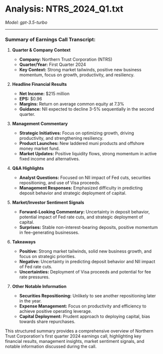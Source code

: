 # Analysis: NTRS_2024_Q1.txt

*Model: gpt-3.5-turbo*

---

### Summary of Earnings Call Transcript:

1. **Quarter & Company Context**
   - **Company:** Northern Trust Corporation (NTRS)
   - **Quarter/Year:** First Quarter 2024
   - **Key Context:** Strong market tailwinds, positive new business momentum, focus on growth, productivity, and resiliency.

2. **Headline Financial Results**
   - **Net Income:** $215 million
   - **EPS:** $0.96
   - **Margins:** Return on average common equity at 7.3%
   - **Guidance:** NII expected to decline 3-5% sequentially in the second quarter.

3. **Management Commentary**
   - **Strategic Initiatives:** Focus on optimizing growth, driving productivity, and strengthening resiliency.
   - **Product Launches:** New laddered muni products and offshore money market fund.
   - **Market Updates:** Positive liquidity flows, strong momentum in active fixed income and alternatives.

4. **Q&A Highlights**
   - **Analyst Questions:** Focused on NII impact of Fed cuts, securities repositioning, and use of Visa proceeds.
   - **Management Responses:** Emphasized difficulty in predicting deposit behavior and strategic deployment of capital.

5. **Market/Investor Sentiment Signals**
   - **Forward-Looking Commentary:** Uncertainty in deposit behavior, potential impact of Fed rate cuts, and strategic deployment of capital.
   - **Surprises:** Stable non-interest-bearing deposits, positive momentum in fee-generating businesses.

6. **Takeaways**
   - **Positive:** Strong market tailwinds, solid new business growth, and focus on strategic priorities.
   - **Negative:** Uncertainty in predicting deposit behavior and NII impact of Fed rate cuts.
   - **Uncertainties:** Deployment of Visa proceeds and potential for fee rate pressures.

7. **Other Notable Information**
   - **Securities Repositioning:** Unlikely to see another repositioning later in the year.
   - **Expense Management:** Focus on productivity and efficiency to achieve positive operating leverage.
   - **Capital Deployment:** Prudent approach to deploying capital, bias towards share repurchases.

This structured summary provides a comprehensive overview of Northern Trust Corporation's first quarter 2024 earnings call, highlighting key financial results, management insights, market sentiment signals, and notable information discussed during the call.